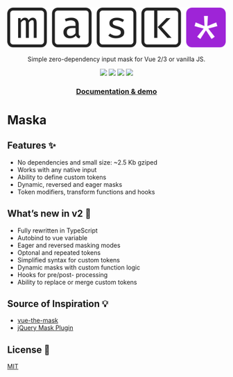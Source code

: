 <p align="center">
  <img src="docs/maska.svg">
</p>

<p align="center">
  Simple zero-dependency input mask for Vue 2/3 or vanilla JS.
</p>

<p align="center">
  <a href="https://www.npmjs.com/package/maska"><img src="https://img.shields.io/npm/v/maska"></a>
  <a href="https://bundlephobia.com/package/maska"><img src="https://img.shields.io/bundlephobia/minzip/maska"></a>
  <a href="https://github.com/beholdr/maska/actions/workflows/build.yml"><img src="https://github.com/beholdr/maska/actions/workflows/build.yml/badge.svg"></a>
  <img src="https://img.shields.io/endpoint?url=https://gist.githubusercontent.com/beholdr/7f2a04de5e494f9a3820832520ee2562/raw/badge.json">
</p>

<h3 align="center">
  <a href="https://beholdr.github.io/maska/"><b>Documentation & demo</b></a>
</h3>

# Maska

## Features ✨

- No dependencies and small size: ~2.5 Kb gziped
- Works with any native input
- Ability to define custom tokens
- Dynamic, reversed and eager masks
- Token modifiers, transform functions and hooks

## What’s new in v2 🎉

- Fully rewritten in TypeScript
- Autobind to vue variable
- Eager and reversed masking modes
- Optonal and repeated tokens
- Simplified syntax for custom tokens
- Dynamic masks with custom function logic
- Hooks for pre/post- processing
- Ability to replace or merge custom tokens

## Source of Inspiration 💡

- [vue-the-mask](https://vuejs-tips.github.io/vue-the-mask/)
- [jQuery Mask Plugin](http://igorescobar.github.io/jQuery-Mask-Plugin/)

## License 📄

[MIT](LICENSE.txt)
